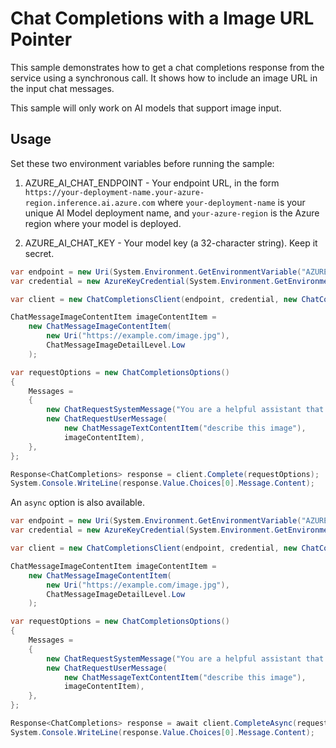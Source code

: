 # Chat Completions with a Image URL Pointer

This sample demonstrates how to get a chat completions response from the service using a synchronous call. It shows how to include an image URL in the input chat messages.

This sample will only work on AI models that support image input.

## Usage

Set these two environment variables before running the sample:

1. AZURE_AI_CHAT_ENDPOINT - Your endpoint URL, in the form `https://your-deployment-name.your-azure-region.inference.ai.azure.com` where `your-deployment-name` is your unique AI Model deployment name, and `your-azure-region` is the Azure region where your model is deployed.

2. AZURE_AI_CHAT_KEY - Your model key (a 32-character string). Keep it secret.

```C# Snippet:Azure_AI_Inference_ChatCompletionsWithImageUrlScenario
var endpoint = new Uri(System.Environment.GetEnvironmentVariable("AZURE_AI_CHAT_ENDPOINT"));
var credential = new AzureKeyCredential(System.Environment.GetEnvironmentVariable("AZURE_AI_CHAT_KEY"));

var client = new ChatCompletionsClient(endpoint, credential, new ChatCompletionsClientOptions());

ChatMessageImageContentItem imageContentItem =
    new ChatMessageImageContentItem(
        new Uri("https://example.com/image.jpg"),
        ChatMessageImageDetailLevel.Low
    );

var requestOptions = new ChatCompletionsOptions()
{
    Messages =
    {
        new ChatRequestSystemMessage("You are a helpful assistant that helps describe images."),
        new ChatRequestUserMessage(
            new ChatMessageTextContentItem("describe this image"),
            imageContentItem),
    },
};

Response<ChatCompletions> response = client.Complete(requestOptions);
System.Console.WriteLine(response.Value.Choices[0].Message.Content);
```

An `async` option is also available.

```C# Snippet:Azure_AI_Inference_ChatCompletionsWithImageUrlScenarioAsync
var endpoint = new Uri(System.Environment.GetEnvironmentVariable("AZURE_AI_CHAT_ENDPOINT"));
var credential = new AzureKeyCredential(System.Environment.GetEnvironmentVariable("AZURE_AI_CHAT_KEY"));

var client = new ChatCompletionsClient(endpoint, credential, new ChatCompletionsClientOptions());

ChatMessageImageContentItem imageContentItem =
    new ChatMessageImageContentItem(
        new Uri("https://example.com/image.jpg"),
        ChatMessageImageDetailLevel.Low
    );

var requestOptions = new ChatCompletionsOptions()
{
    Messages =
    {
        new ChatRequestSystemMessage("You are a helpful assistant that helps describe images."),
        new ChatRequestUserMessage(
            new ChatMessageTextContentItem("describe this image"),
            imageContentItem),
    },
};

Response<ChatCompletions> response = await client.CompleteAsync(requestOptions);
System.Console.WriteLine(response.Value.Choices[0].Message.Content);
```
